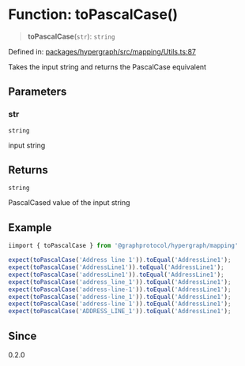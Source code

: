 # Function: toPascalCase()

> **toPascalCase**(`str`): `string`

Defined in: [packages/hypergraph/src/mapping/Utils.ts:87](https://github.com/hashirpm/hypergraph/blob/ab4ea1cdb9430798142e0d735aac9d31c2cf0ae0/packages/hypergraph/src/mapping/Utils.ts#L87)

Takes the input string and returns the PascalCase equivalent

## Parameters

### str

`string`

input string

## Returns

`string`

PascalCased value of the input string

## Example

```ts
iimport { toPascalCase } from '@graphprotocol/hypergraph/mapping'

expect(toPascalCase('Address line 1')).toEqual('AddressLine1');
expect(toPascalCase('AddressLine1')).toEqual('AddressLine1');
expect(toPascalCase('addressLine1')).toEqual('AddressLine1');
expect(toPascalCase('address_line_1')).toEqual('AddressLine1');
expect(toPascalCase('address-line-1')).toEqual('AddressLine1');
expect(toPascalCase('address-line_1')).toEqual('AddressLine1');
expect(toPascalCase('address-line 1')).toEqual('AddressLine1');
expect(toPascalCase('ADDRESS_LINE_1')).toEqual('AddressLine1');
```

## Since

0.2.0
